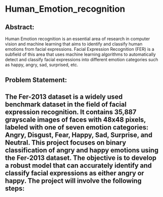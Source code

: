 # Human_Emotion_recognition

## Abstract:
Human Emotion recognition is an essential area of research in computer vision and machine learning that aims to identify and classify human emotions from facial expressions. Facial Expression Recognition (FER) is a subfield of this area that uses machine learning algorithms to automatically detect and classify facial expressions into different emotion categories such as happy, angry, sad, surprised, etc.

## Problem Statement: 
The Fer-2013 dataset is a widely used benchmark dataset in the field of facial expression recognition. It contains 35,887 grayscale images of faces with 48x48 pixels, labeled with one of seven emotion categories: Angry, Disgust, Fear, Happy, Sad, Surprise, and Neutral. This project focuses on binary classification of angry and happy emotions using the Fer-2013 dataset. The objective is to develop a robust model that can accurately identify and classify facial expressions as either angry or happy. The project will involve the following steps:
- 
